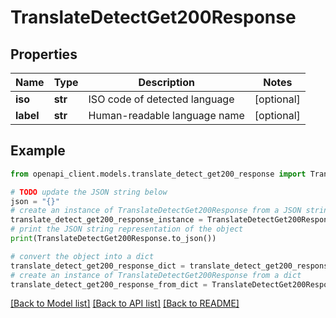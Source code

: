 # TranslateDetectGet200Response


## Properties

Name | Type | Description | Notes
------------ | ------------- | ------------- | -------------
**iso** | **str** | ISO code of detected language | [optional] 
**label** | **str** | Human-readable language name | [optional] 

## Example

```python
from openapi_client.models.translate_detect_get200_response import TranslateDetectGet200Response

# TODO update the JSON string below
json = "{}"
# create an instance of TranslateDetectGet200Response from a JSON string
translate_detect_get200_response_instance = TranslateDetectGet200Response.from_json(json)
# print the JSON string representation of the object
print(TranslateDetectGet200Response.to_json())

# convert the object into a dict
translate_detect_get200_response_dict = translate_detect_get200_response_instance.to_dict()
# create an instance of TranslateDetectGet200Response from a dict
translate_detect_get200_response_from_dict = TranslateDetectGet200Response.from_dict(translate_detect_get200_response_dict)
```
[[Back to Model list]](../README.md#documentation-for-models) [[Back to API list]](../README.md#documentation-for-api-endpoints) [[Back to README]](../README.md)


